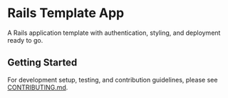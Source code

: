 # Rails Template App

A Rails application template with authentication, styling, and deployment ready to go.

## Getting Started

For development setup, testing, and contribution guidelines, please see [CONTRIBUTING.md](CONTRIBUTING.md).
